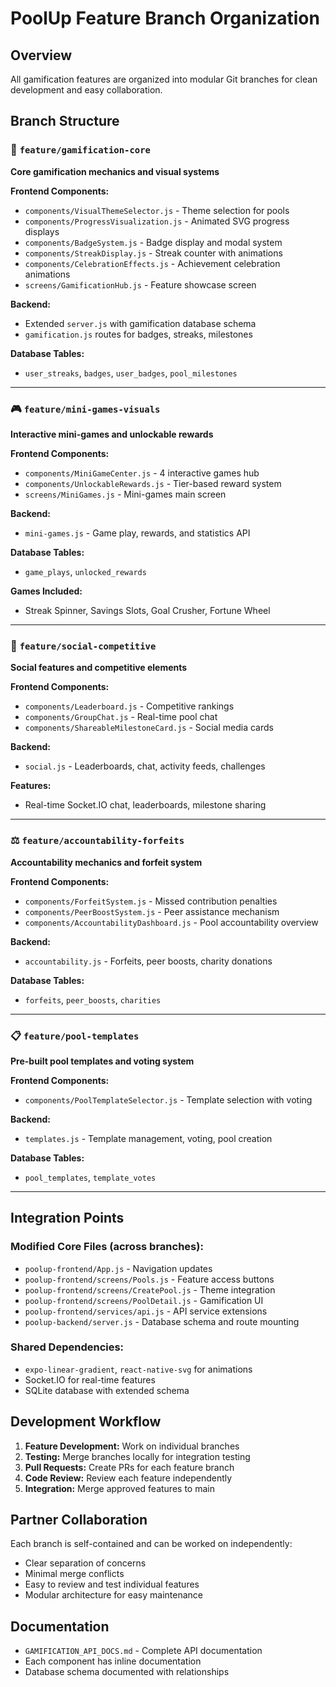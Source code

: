 # PoolUp Feature Branch Organization

## Overview
All gamification features are organized into modular Git branches for clean development and easy collaboration.

## Branch Structure

### 🎯 `feature/gamification-core`
**Core gamification mechanics and visual systems**

**Frontend Components:**
- `components/VisualThemeSelector.js` - Theme selection for pools
- `components/ProgressVisualization.js` - Animated SVG progress displays
- `components/BadgeSystem.js` - Badge display and modal system
- `components/StreakDisplay.js` - Streak counter with animations
- `components/CelebrationEffects.js` - Achievement celebration animations
- `screens/GamificationHub.js` - Feature showcase screen

**Backend:**
- Extended `server.js` with gamification database schema
- `gamification.js` routes for badges, streaks, milestones

**Database Tables:**
- `user_streaks`, `badges`, `user_badges`, `pool_milestones`

---

### 🎮 `feature/mini-games-visuals`
**Interactive mini-games and unlockable rewards**

**Frontend Components:**
- `components/MiniGameCenter.js` - 4 interactive games hub
- `components/UnlockableRewards.js` - Tier-based reward system
- `screens/MiniGames.js` - Mini-games main screen

**Backend:**
- `mini-games.js` - Game play, rewards, and statistics API

**Database Tables:**
- `game_plays`, `unlocked_rewards`

**Games Included:**
- Streak Spinner, Savings Slots, Goal Crusher, Fortune Wheel

---

### 💬 `feature/social-competitive`
**Social features and competitive elements**

**Frontend Components:**
- `components/Leaderboard.js` - Competitive rankings
- `components/GroupChat.js` - Real-time pool chat
- `components/ShareableMilestoneCard.js` - Social media cards

**Backend:**
- `social.js` - Leaderboards, chat, activity feeds, challenges

**Features:**
- Real-time Socket.IO chat, leaderboards, milestone sharing

---

### ⚖️ `feature/accountability-forfeits`
**Accountability mechanics and forfeit system**

**Frontend Components:**
- `components/ForfeitSystem.js` - Missed contribution penalties
- `components/PeerBoostSystem.js` - Peer assistance mechanism
- `components/AccountabilityDashboard.js` - Pool accountability overview

**Backend:**
- `accountability.js` - Forfeits, peer boosts, charity donations

**Database Tables:**
- `forfeits`, `peer_boosts`, `charities`

---

### 📋 `feature/pool-templates`
**Pre-built pool templates and voting system**

**Frontend Components:**
- `components/PoolTemplateSelector.js` - Template selection with voting

**Backend:**
- `templates.js` - Template management, voting, pool creation

**Database Tables:**
- `pool_templates`, `template_votes`

---

## Integration Points

### Modified Core Files (across branches):
- `poolup-frontend/App.js` - Navigation updates
- `poolup-frontend/screens/Pools.js` - Feature access buttons
- `poolup-frontend/screens/CreatePool.js` - Theme integration
- `poolup-frontend/screens/PoolDetail.js` - Gamification UI
- `poolup-frontend/services/api.js` - API service extensions
- `poolup-backend/server.js` - Database schema and route mounting

### Shared Dependencies:
- `expo-linear-gradient`, `react-native-svg` for animations
- Socket.IO for real-time features
- SQLite database with extended schema

## Development Workflow

1. **Feature Development:** Work on individual branches
2. **Testing:** Merge branches locally for integration testing
3. **Pull Requests:** Create PRs for each feature branch
4. **Code Review:** Review each feature independently
5. **Integration:** Merge approved features to main

## Partner Collaboration

Each branch is self-contained and can be worked on independently:
- Clear separation of concerns
- Minimal merge conflicts
- Easy to review and test individual features
- Modular architecture for easy maintenance

## Documentation

- `GAMIFICATION_API_DOCS.md` - Complete API documentation
- Each component has inline documentation
- Database schema documented with relationships
